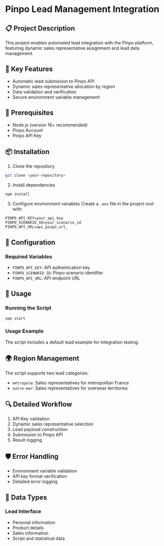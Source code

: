 # Pinpo Lead Management Integration

## 📋 Project Description

This project enables automated lead integration with the Pinpo platform, featuring dynamic sales representative assignment and lead data management.

## 🚀 Key Features

- Automatic lead submission to Pinpo API
- Dynamic sales representative allocation by region
- Data validation and verification
- Secure environment variable management

## 🔧 Prerequisites

- Node.js (version 16+ recommended)
- Pinpo Account
- Pinpo API Key

## 📦 Installation

1. Clone the repository
```bash
git clone <your-repository>
```

2. Install dependencies
```bash
npm install
```

3. Configure environment variables
Create a `.env` file in the project root with:
```
PINPO_API_KEY=your_api_key
PINPO_SCENARIO_ID=your_scenario_id
PINPO_API_URL=api_pinpo_url_
```

## 🔐 Configuration

### Required Variables
- `PINPO_API_KEY`: API authentication key
- `PINPO_SCENARIO_ID`: Pinpo scenario identifier
- `PINPO_API_URL`: API endpoint URL

## 🏃 Usage

### Running the Script
```bash
npm start
```

### Usage Example
The script includes a default lead example for integration testing.

## 🌍 Region Management

The script supports two lead categories:
- `métropole`: Sales representatives for metropolitan France
- `outre-mer`: Sales representatives for overseas territories

## 🔍 Detailed Workflow

1. API Key validation
2. Dynamic sales representative selection
3. Lead payload construction
4. Submission to Pinpo API
5. Result logging

## 🛡️ Error Handling

- Environment variable validation
- API key format verification
- Detailed error logging

## 🔬 Data Types

### Lead Interface
- Personal information
- Product details
- Sales information
- Script and statistical data
